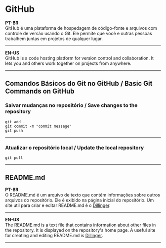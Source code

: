 # GitHub

**PT-BR**  
GitHub é uma plataforma de hospedagem de código-fonte e arquivos com controle de versão usando o Git. Ele permite que você e outras pessoas trabalhem juntas em projetos de qualquer lugar.  

***

**EN-US**    
GitHub is a code hosting platform for version control and collaboration. It lets you and others work together on projects from anywhere.

***

## Comandos Básicos do Git no GitHub / Basic Git Commands on GitHub

### Salvar mudanças no repositório / Save changes to the repository
```git
git add .
git commit -m "commit message"
git push
``` 
***

### Atualizar o repositório local / Update the local repository
```git
git pull
```
***

## README.md
**PT-BR**  
O README.md é um arquivo de texto que contém informações sobre outros arquivos do repositório. Ele é exibido na página inicial do repositório. Um site util para criar e editar README.md é o [Dillinger](https://dillinger.io/).

***

**EN-US**  
The README.md is a text file that contains information about other files in the repository. It is displayed on the repository's home page. A useful site for creating and editing README.md is [Dillinger](https://dillinger.io/).

***